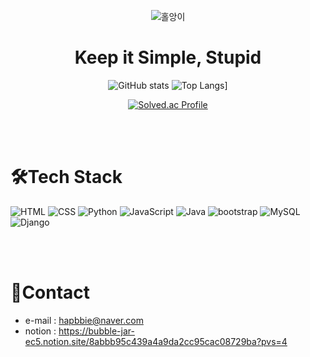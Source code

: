 <div align = "center">

![홀앙이](https://mblogthumb-phinf.pstatic.net/20141029_111/rlaeowns1174_1414582234963CAoVj_JPEG/D6036D025A415E3417F9F8AE105A8FB3_1920x1200.jpg?type=w2)

# Keep it Simple, Stupid


![GitHub stats](https://github-readme-stats.vercel.app/api?username=ChaesongYun&show_icons=true&theme=radical)
![Top Langs](https://github-readme-stats.vercel.app/api/top-langs/?username=ChaesongYun&theme=radical)]


[![Solved.ac Profile](http://mazassumnida.wtf/api/v2/generate_badge?boj=cothd321)](https://solved.ac/cothd321/)

</div>  

<br>
<br>

# 🛠️Tech Stack

![HTML](https://img.shields.io/badge/HTML-E34F26.svg?&style=for-the-badge&logo=HTML5&logoColor=white)
![CSS](https://img.shields.io/badge/CSS-1572B6.svg?&style=for-the-badge&logo=CSS3&logoColor=white)
![Python](https://img.shields.io/badge/Python-3776AB.svg?&style=for-the-badge&logo=Python&logoColor=white)
![JavaScript](https://img.shields.io/badge/JavaScript-F7DF1E.svg?&style=for-the-badge&logo=JavaScript&logoColor=black)
![Java](https://img.shields.io/badge/java-007396?style=for-the-badge&logo=java&logoColor=white)
![bootstrap](https://img.shields.io/badge/bootstrap-7952B3?style=for-the-badge&logo=bootstrap&logoColor=white)
![MySQL](https://img.shields.io/badge/mysql-4479A1?style=for-the-badge&logo=mysql&logoColor=white)
![Django](https://img.shields.io/badge/django-092E20?style=for-the-badge&logo=django&logoColor=white)

<br>
<br>

# 🤙Contact
- e-mail : hapbbie@naver.com
- notion : https://bubble-jar-ec5.notion.site/8abbb95c439a4a9da2cc95cac08729ba?pvs=4





